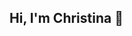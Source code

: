 ## Hi, I'm Christina 👋

<!--
As a Computer Science student at UMass Lowell specializing in Data Science, I am driven by a passion for utilizing technology to solve complex problems and innovate. 👩🏻‍💻

Having proficiency in Java, Python, and C, I am eager to connect with others who share my interests in data science and tech. Outside of academics and work, I am passionate about expression through music and the combination of mathematics and creativity in real-world solutions.

**christinatran18/christinatran18** is a ✨ _special_ ✨ repository because its `README.md` (this file) appears on your GitHub profile.

Here are some ideas to get you started:

- 🔭 I’m currently working on ...
- 🌱 I’m currently learning ...
- 👯 I’m looking to collaborate on ...
- 🤔 I’m looking for help with ...
- 💬 Ask me about ...
- 📫 How to reach me: ...
- 😄 Pronouns: ...
- ⚡ Fun fact: ...
-->
